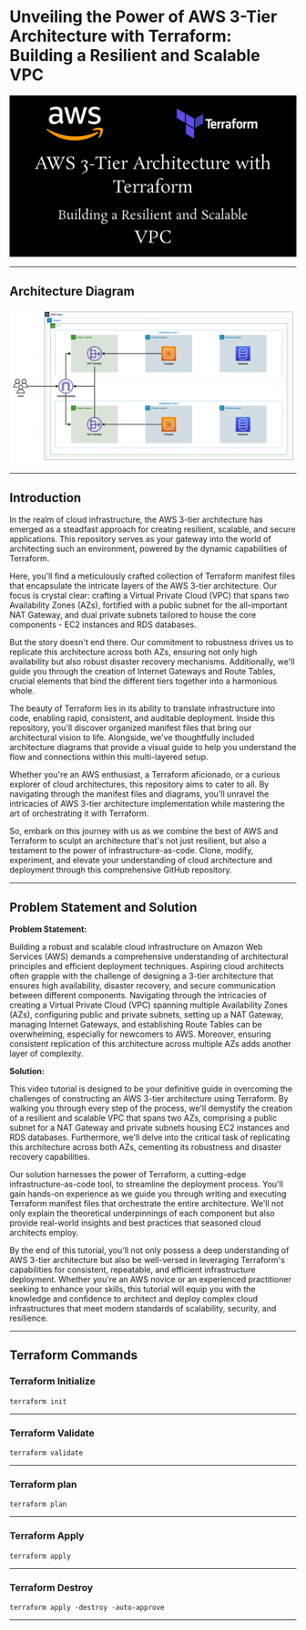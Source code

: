 # Unveiling the Power of AWS 3-Tier Architecture with Terraform: Building a Resilient and Scalable VPC

![AWS 3 tier Architecture - VPC and Components](/architecture-diagram/YT-Thumbnail-AWS%203-Tier%20Architecture%20with%20Terraform%20%20Building%20a%20Resilient%20and%20Scalable%20VPC.png)

---

## Architecture Diagram

![AWS 3 tier Architecture - VPC and Components](/architecture-diagram/AWS%203%20Tier%20Architecture.png)

---

## Introduction

In the realm of cloud infrastructure, the AWS 3-tier architecture has emerged as a steadfast approach for creating resilient, scalable, and secure applications. This repository serves as your gateway into the world of architecting such an environment, powered by the dynamic capabilities of Terraform.

Here, you'll find a meticulously crafted collection of Terraform manifest files that encapsulate the intricate layers of the AWS 3-tier architecture. Our focus is crystal clear: crafting a Virtual Private Cloud (VPC) that spans two Availability Zones (AZs), fortified with a public subnet for the all-important NAT Gateway, and dual private subnets tailored to house the core components - EC2 instances and RDS databases.

But the story doesn't end there. Our commitment to robustness drives us to replicate this architecture across both AZs, ensuring not only high availability but also robust disaster recovery mechanisms. Additionally, we'll guide you through the creation of Internet Gateways and Route Tables, crucial elements that bind the different tiers together into a harmonious whole.

The beauty of Terraform lies in its ability to translate infrastructure into code, enabling rapid, consistent, and auditable deployment. Inside this repository, you'll discover organized manifest files that bring our architectural vision to life. Alongside, we've thoughtfully included architecture diagrams that provide a visual guide to help you understand the flow and connections within this multi-layered setup.

Whether you're an AWS enthusiast, a Terraform aficionado, or a curious explorer of cloud architectures, this repository aims to cater to all. By navigating through the manifest files and diagrams, you'll unravel the intricacies of AWS 3-tier architecture implementation while mastering the art of orchestrating it with Terraform.

So, embark on this journey with us as we combine the best of AWS and Terraform to sculpt an architecture that's not just resilient, but also a testament to the power of infrastructure-as-code. Clone, modify, experiment, and elevate your understanding of cloud architecture and deployment through this comprehensive GitHub repository.

---

## Problem Statement and Solution

**Problem Statement:**

Building a robust and scalable cloud infrastructure on Amazon Web Services (AWS) demands a comprehensive understanding of architectural principles and efficient deployment techniques. Aspiring cloud architects often grapple with the challenge of designing a 3-tier architecture that ensures high availability, disaster recovery, and secure communication between different components. Navigating through the intricacies of creating a Virtual Private Cloud (VPC) spanning multiple Availability Zones (AZs), configuring public and private subnets, setting up a NAT Gateway, managing Internet Gateways, and establishing Route Tables can be overwhelming, especially for newcomers to AWS. Moreover, ensuring consistent replication of this architecture across multiple AZs adds another layer of complexity.

**Solution:**

This video tutorial is designed to be your definitive guide in overcoming the challenges of constructing an AWS 3-tier architecture using Terraform. By walking you through every step of the process, we'll demystify the creation of a resilient and scalable VPC that spans two AZs, comprising a public subnet for a NAT Gateway and private subnets housing EC2 instances and RDS databases. Furthermore, we'll delve into the critical task of replicating this architecture across both AZs, cementing its robustness and disaster recovery capabilities.

Our solution harnesses the power of Terraform, a cutting-edge infrastructure-as-code tool, to streamline the deployment process. You'll gain hands-on experience as we guide you through writing and executing Terraform manifest files that orchestrate the entire architecture. We'll not only explain the theoretical underpinnings of each component but also provide real-world insights and best practices that seasoned cloud architects employ.

By the end of this tutorial, you'll not only possess a deep understanding of AWS 3-tier architecture but also be well-versed in leveraging Terraform's capabilities for consistent, repeatable, and efficient infrastructure deployment. Whether you're an AWS novice or an experienced practitioner seeking to enhance your skills, this tutorial will equip you with the knowledge and confidence to architect and deploy complex cloud infrastructures that meet modern standards of scalability, security, and resilience.

---

## Terraform Commands

### Terraform Initialize

```shell
terraform init
```

---

### Terraform Validate

```shell
terraform validate
```

---

### Terraform plan

```shell
terraform plan
```

---

### Terraform Apply

```shell
terraform apply
```

---

### Terraform Destroy

```shell
terraform apply -destroy -auto-approve
```

---
